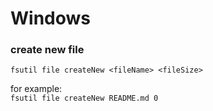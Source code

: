 # Windows

### create new file
```console
fsutil file createNew <fileName> <fileSize>
```

for example:  
`fsutil file createNew README.md 0`